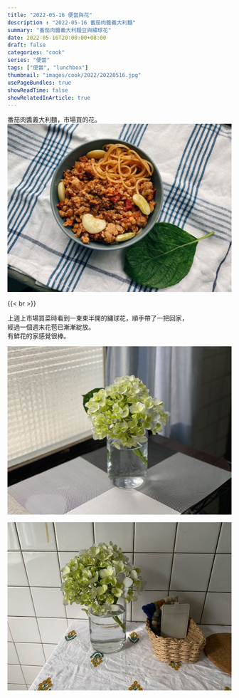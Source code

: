 ```yaml
---
title: "2022-05-16 便當與花"
description : "2022-05-16 番茄肉醬義大利麵"
summary: "番茄肉醬義大利麵豆與繡球花"
date: 2022-05-16T20:00:00+08:00
draft: false
categories: "cook"
series: "便當"
tags: ["便當", "lunchbox"]
thumbnail: "images/cook/2022/20220516.jpg"
usePageBundles: true
showReadTime: false
showRelatedInArticle: true
---
```


番茄肉醬義大利麵，市場買的花。
![2022-05-16 番茄肉醬義大利麵](20220516_bento_1.jpg)

{{< br >}}

上週上市場買菜時看到一束束半開的繡球花，順手帶了一把回家，
\
經過一個週末花苞已漸漸綻放。
\
有鮮花的家感覺很棒。

![2022-05-16 繡球花](20220516_bento_3.jpg)

![2022-05-16 繡球花](20220516_bento_2.jpg)




